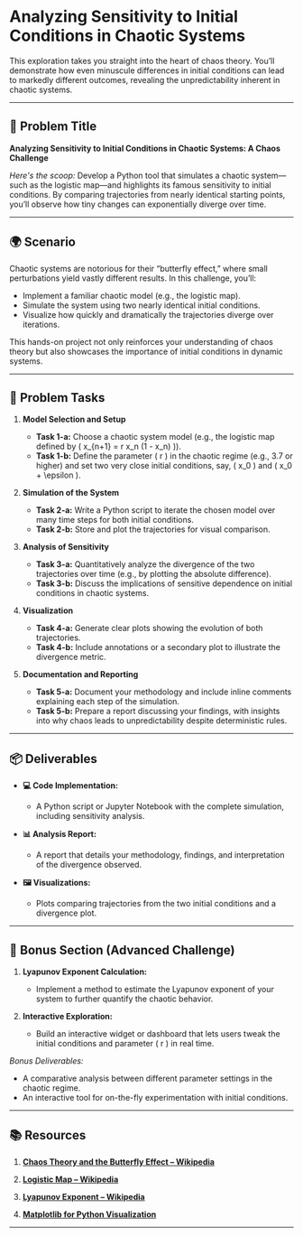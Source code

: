 # Analyzing Sensitivity to Initial Conditions in Chaotic Systems

This exploration takes you straight into the heart of chaos theory. You’ll demonstrate how even minuscule differences in initial conditions can lead to markedly different outcomes, revealing the unpredictability inherent in chaotic systems.

---

## 📝 Problem Title

**Analyzing Sensitivity to Initial Conditions in Chaotic Systems: A Chaos Challenge**

*Here's the scoop:*
Develop a Python tool that simulates a chaotic system—such as the logistic map—and highlights its famous sensitivity to initial conditions. By comparing trajectories from nearly identical starting points, you’ll observe how tiny changes can exponentially diverge over time.

---

## 🌍 Scenario

Chaotic systems are notorious for their “butterfly effect,” where small perturbations yield vastly different results. In this challenge, you’ll:
- Implement a familiar chaotic model (e.g., the logistic map).
- Simulate the system using two nearly identical initial conditions.
- Visualize how quickly and dramatically the trajectories diverge over iterations.

This hands-on project not only reinforces your understanding of chaos theory but also showcases the importance of initial conditions in dynamic systems.

---

## 🔧 Problem Tasks

1. **Model Selection and Setup**
   - **Task 1-a:** Choose a chaotic system model (e.g., the logistic map defined by \( x_{n+1} = r x_n (1 - x_n) \)).  
   - **Task 1-b:** Define the parameter \( r \) in the chaotic regime (e.g., 3.7 or higher) and set two very close initial conditions, say, \( x_0 \) and \( x_0 + \epsilon \).

2. **Simulation of the System**
   - **Task 2-a:** Write a Python script to iterate the chosen model over many time steps for both initial conditions.  
   - **Task 2-b:** Store and plot the trajectories for visual comparison.

3. **Analysis of Sensitivity**
   - **Task 3-a:** Quantitatively analyze the divergence of the two trajectories over time (e.g., by plotting the absolute difference).  
   - **Task 3-b:** Discuss the implications of sensitive dependence on initial conditions in chaotic systems.

4. **Visualization**
   - **Task 4-a:** Generate clear plots showing the evolution of both trajectories.  
   - **Task 4-b:** Include annotations or a secondary plot to illustrate the divergence metric.

5. **Documentation and Reporting**
   - **Task 5-a:** Document your methodology and include inline comments explaining each step of the simulation.  
   - **Task 5-b:** Prepare a report discussing your findings, with insights into why chaos leads to unpredictability despite deterministic rules.

---

## 📦 Deliverables

- **💻 Code Implementation:**
  - A Python script or Jupyter Notebook with the complete simulation, including sensitivity analysis.
  
- **📊 Analysis Report:**
  - A report that details your methodology, findings, and interpretation of the divergence observed.
  
- **🖼️ Visualizations:**
  - Plots comparing trajectories from the two initial conditions and a divergence plot.

---

## 🎁 Bonus Section (Advanced Challenge)

1. **Lyapunov Exponent Calculation:**
   - Implement a method to estimate the Lyapunov exponent of your system to further quantify the chaotic behavior.
   
2. **Interactive Exploration:**
   - Build an interactive widget or dashboard that lets users tweak the initial conditions and parameter \( r \) in real time.

*Bonus Deliverables:*
- A comparative analysis between different parameter settings in the chaotic regime.
- An interactive tool for on-the-fly experimentation with initial conditions.

---

## 📚 Resources

1. **[Chaos Theory and the Butterfly Effect – Wikipedia](https://en.wikipedia.org/wiki/Chaos_theory)**

2. **[Logistic Map – Wikipedia](https://en.wikipedia.org/wiki/Logistic_map)**

3. **[Lyapunov Exponent – Wikipedia](https://en.wikipedia.org/wiki/Lyapunov_exponent)**

4. **[Matplotlib for Python Visualization](https://matplotlib.org/)**

---
